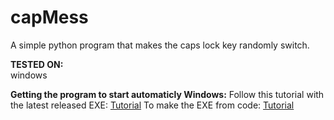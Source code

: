 # capMess
A simple python program that makes the caps lock key randomly switch.

**TESTED ON:**<br>
  windows
  
**Getting the program to start automaticly Windows:**
Follow this tutorial with the latest released EXE: [Tutorial](https://support.microsoft.com/en-us/windows/add-an-app-to-run-automatically-at-startup-in-windows-10-150da165-dcd9-7230-517b-cf3c295d89dd)
To make the EXE from code: [Tutorial](https://datatofish.com/executable-pyinstaller/)

